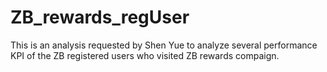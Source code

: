 # ZB_rewards_regUser
This is an analysis requested by Shen Yue to analyze several performance KPI of the ZB registered users who visited ZB rewards compaign.
